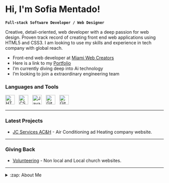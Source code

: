 # Hi, I'm Sofia Mentado!

**`Full-stack Software Developer / Web Designer`**


Creative, detail-oriented, web developer with a deep passion for web design. Proven track record of creating front end web applications using HTML5 and CSS3. I am looking to use my skills and experience in tech company with global reach.

-  Front-end web developer at [Miami Web Creators](-)
-  Here is a link to my [Portfolio](-)
-  I’m currently diving deep into Ai technology
-  I’m looking to join a extraordinary engineering team

###  Languages and Tools

<img align="left" alt="HTML" width="30px" style="padding-right:10px;" src="https://cdn.jsdelivr.net/gh/devicons/devicon/icons/html5/html5-plain.svg" />
<img align="left" alt="CSS" width="30px" style="padding-right:10px;" src="https://cdn.jsdelivr.net/gh/devicons/devicon/icons/css3/css3-plain.svg" />
<img align="left" alt="JavaScript" width="30px" style="padding-right:10px;" src="https://cdn.jsdelivr.net/gh/devicons/devicon/icons/javascript/javascript-plain.svg" />
<img align="left" alt="Git" width="30px" style="padding-right:10px;" src="https://cdn.jsdelivr.net/gh/devicons/devicon/icons/git/git-original.svg" />
<img align="left" alt="GitHub" width="30px" style="padding-right:10px;" src="https://user-images.githubusercontent.com/3369400/139447912-e0f43f33-6d9f-45f8-be46-2df5bbc91289.png"  />
<br />
<br />

---

###  Latest Projects

<!-- LATEST-PROJECT-LIST:START -->
- [JC Services AC&H]([https://ba-ai.netlify.app/](https://jcservices.netlify.app/)) - Air Conditioning ad Heating company website.

<!-- LATEST-PROJECT-LIST:END -->

---

###  Giving Back

<!-- LATEST-PROJECT-LIST:START -->

- [Volunteering](#) - Non local and Local church websites.
<!-- LATEST-PROJECT-LIST:END -->
---

<details>
  <summary>:zap: About Me</summary>
  
<!--START_SECTION:activity-->


1.  Experienced software developer with a focus on:
  
   - JavaScript
   - Tailwind
   - CSS
   - HTML

2. Experience at Miami Web Creators:
   - Develop Wordpress websites for clients. 
  

3.  Web design experience:
   
   - WordPress
   - Wix
   - and others

<!--END_SECTION:activity-->

</details>
